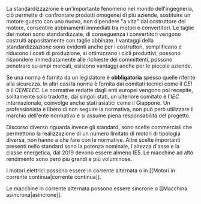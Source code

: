 La standardizzazione è un'importante fenomeno nel mondo dell'ingegneria, ciò permette di confrontare prodotti omogenei di più aziende, sostituire un motore guasto con uno nuovo, non dipendere "a vita" dal costruttore del motore, consentire abbinamenti immediati tra motori e convertitori.
Le taglie dei motori sono standardizzate, di conseguenza i convertitori vengono costruiti appositamente con taglie abbinate.
I vantaggi della standardizzazione sono evidenti anche per i costruttori, semplificano e riducono i costi di produzione, si ottimizzano i cicli produttivi, possono rispondere immediatamente alle richieste dei committenti, possono penetrare su ampi mercati, esistono vantaggi anche per le piccole aziende.

Se una norma è fornita da un legislatore è **obbligatoria** spesso quelle riferite alla sicurezza. In altri casi la norma è fornita dai comitati tecnici come il *CEI* o il *CENELEC*. Le normative redatte dagli enti europei vengono poi recepite, solitamente solo tradotte, dai singoli stati,
un ulteriore comitato è l'*IEC* internazionale, coinvolge anche stati asiatici come il Giappone.
Un professionista è libero di non seguire la normativa, non può però utilizzare il marchio dell'ente normativo e si assume piena responsabilità del progetto.

Discorso diverso riguarda invece gli standard, sono scelte commerciali che permettono la realizzazione di un numero limitato di motori di tipologia diversa, non hanno a che fare con le normative.
Altre scelte importanti presenti nello standard sono la potenza nominale, l'altezza d'asse e la classe energetica, dal 2019 devono essere almeno IE5.
Le macchine ad alto rendimento sono però più grandi e più voluminose.

I motori elettrici possono essere in corrente alternata o in [[Motori in corrente continua|corrente continua]].

Le macchine in corrente alternata possono essere sincrone o [[Macchina asincrona|asincrone]].

